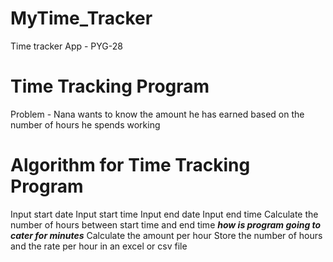 # MyTime_Tracker
Time tracker App - PYG-28

# Time Tracking Program
Problem - Nana wants to know the amount he has earned based on the number of hours he spends working

# Algorithm for Time Tracking Program
Input start date
Input start time
Input end date
Input end time
Calculate the number of hours between start time and end time
***how is program going to cater for minutes***
Calculate the amount per hour
Store the number of hours and the rate per hour in an excel or csv file
